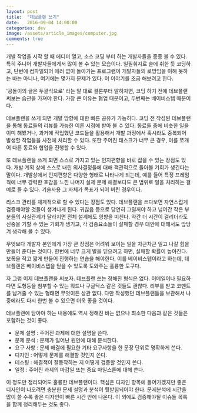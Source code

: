 ```yaml
---
layout: post
title:  "데브플랜 쓰기"
date:   2016-09-04 14:00:00
categories: dev
image: /assets/article_images/computer.jpg
comments: true
---
```


개발 작업을 시작 할 때 에디터 열고, 소스 코딩 부터 하는 개발자들을 종종 볼 수 있다. 특히 주니어 개발자들에게서 많이 볼 수 있는 모습이다. 일필휘지로 술에 취한 듯 코딩하고, 단번에 컴파일되어 에러 없이 돌아가는 프로그램이 개발자들의 로망임을 이해 못하는 바는 아니나, 여기에는 몇가지 문제가 있다. 이 이야기를 조금 해보려고 한다.

'공돌이의 글은 두괄식으로' 라는 말 대로 결론부터 말하자면, 코딩 하기 전에 데브플랜 써보는 습관을 가져야 한다. 가장 큰 이유는 협업 때문이고, 두번째는 베이비스텝 때문이다.

데브플랜을 쓰게 되면 개발 방향에 대한 빠른 공유가 가능하다. 코딩 전 작성된 데브플랜을 통해 동료들의 리뷰를 가능한 이른 시점에 받아 볼 수 있다. 동료들 중에 비슷한 일을 이미 해봤거나, 과거에 작업했던 코드들을 활용해서 개발 과정에서 혹시라도 중복되어 발생할 작업들을 사전에 처리할 수 있다. 또한 주어진 태스크가 너무 큰 경우, 이를 쪼개어 다른 동료와 협업을 진행할 수 있다.

또 데브플랜을 쓰게 되면 스스로 가지고 있는 인지편향을 바로 잡을 수 있는 장점도 있다. 개발 계획 상에 스스로 내린 의사결정들에 대해 객관적으로 돌아볼 기회가 생긴다는 말이다. 개발상에서 인지편향은 다양한 형태로 나타나게 되는데, 예를 들어 특정 프레임웍에 너무 강력한 호감을 느낀 나머지 실제 문제 해결보다도 큰 범위로 일을 처리하는 걸 예로 들 수 있다. 기술사용 그 자체가 목표가 되어 버린 경우이다.

리스크 관리를 체계적으로 할 수 있다는 장점도 있다. 데브플랜을 쓰다보면 자연스럽게 검증해야할 것들이 생겨나게 된다. 귀찮음 등으로 당연히 그럴꺼야 하고 넘어간 작은 부분들의 사실관계가 달라지면 전체 설계에도 영향을 미친다. 약간 더 시간이 걸리더라도 신중을 기할 수 있는 기회가 생기고, 각 검증요소들이 실패할 경우 대안에 대해서도 앞당겨 생각해 볼 수 있다. 

무엇보다 개발자 본인에게 가장 큰 장점은 어려워 보이는 일을 차근차근 밀고 나갈 힘을 만들어 준다는 것이다. 한번에 너무 크게 발을 딛으려고 하면, 실패할 확률이 높아진다. 보폭을 작고 짧게 만들어 진행하는 연습을 해야한다. 이를 베이비스텝이라고 하는데, 데브플랜은 베이비스텝을 딛을 수 있도록 도와주는 훌륭한 도구다.

자 그럼 이제 데브플랜을 써보자. 데브플랜 쓰는 정해진 형식은 없다. 이메일이나 필요하다면 도형등을 첨부할 수 있는 워드나 구글닥스 같은 것들도 괜찮다. 리뷰를 받고 코멘트를 남겨줄 수 있는 형태면 무엇이든 상관 없다. 다만 작성했던 데브플랜들을 보관해서 나중에라도 다시 한번 볼 수 있으면 더욱 좋을 것이다.

데브플랜에 담아야 하는 내용에도 역시 정해진 바는 없으나 최소한 다음과 같은 것들은 포함하는 것이 좋다.

* 문제 설명 : 주어진 과제에 대한 설명을 쓴다.
* 문제 분석 : 문제가 일어난 원인에 대해 분석한다.
* 요구 사항 : 문제 해결에 필요한 기타 요구사항을 한 문장 단위로 명확하게 쓴다.
* 디자인 : 어떻게 문제를 해결할 것인지 쓴다.
* 테스팅 : 해결책이 잘동작하는 지 어떻게 검증할 것인지 쓴다.
* 일정 : 주어진 과제의 마감일 또는 중요 마일스톤에 대해 쓴다.

이 정도만 정리되어도 훌륭한 데브플랜이다. 핵심은 디자인 항목에 들어가겠지만 좋은 디자인이 나오려면 충분한 문제 설명과 분석이 뒷받침되어야 한다. 문제분석에 시간을 많이 쓸 수록 좋은 디자인이 빠른 시간 안에 나온다. 이 외에도 검증해야될 이슈들 목록을 함께 정리해두는 것도 좋다.


